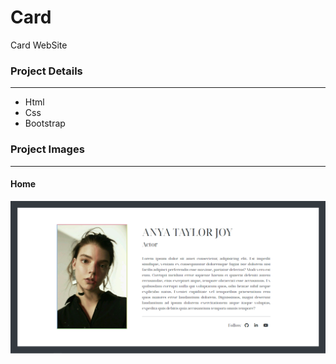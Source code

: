 # Card
Card WebSite

### Project Details
------------
- Html
- Css
- Bootstrap

### Project Images
------------
#### Home
![github](/card/project-img/1.png)
